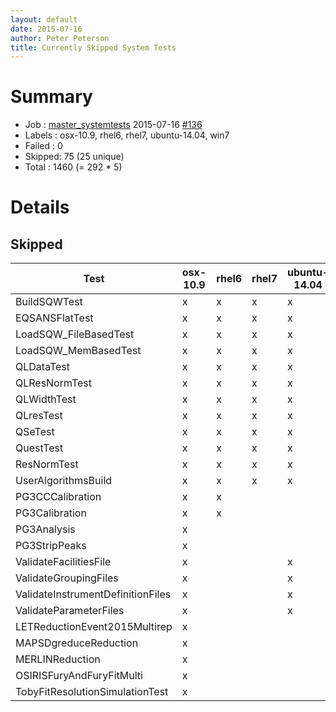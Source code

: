 ```yaml
---
layout: default
date: 2015-07-16
author: Peter Peterson
title: Currently Skipped System Tests
---
```

Summary
=======

* Job    : [master_systemtests](http://builds.mantidproject.org/job/master_systemtests/) 2015-07-16 [#136](http://builds.mantidproject.org/job/master_systemtests/136/)
* Labels : osx-10.9, rhel6, rhel7, ubuntu-14.04, win7
* Failed : 0
* Skipped: 75 (25 unique)
* Total  : 1460 (= 292 * 5)

Details
=======

Skipped
-------

| Test                               | osx-10.9 | rhel6 | rhel7 | ubuntu-14.04 | win7 |
|------------------------------------|----------|-------|-------|--------------|------|
| BuildSQWTest                       |     x    |   x   |   x   |       x      |   x  |
| EQSANSFlatTest                     |     x    |   x   |   x   |       x      |   x  |
| LoadSQW_FileBasedTest              |     x    |   x   |   x   |       x      |   x  |
| LoadSQW_MemBasedTest               |     x    |   x   |   x   |       x      |   x  |
| QLDataTest                         |     x    |   x   |   x   |       x      |      |
| QLResNormTest                      |     x    |   x   |   x   |       x      |      |
| QLWidthTest                        |     x    |   x   |   x   |       x      |      |
| QLresTest                          |     x    |   x   |   x   |       x      |      |
| QSeTest                            |     x    |   x   |   x   |       x      |      |
| QuestTest                          |     x    |   x   |   x   |       x      |      |
| ResNormTest                        |     x    |   x   |   x   |       x      |      |
| UserAlgorithmsBuild                |     x    |   x   |   x   |       x      |      |
| PG3CCCalibration                   |     x    |   x   |       |              |   x  |
| PG3Calibration                     |     x    |   x   |       |              |   x  |
| PG3Analysis                        |     x    |       |       |              |   x  |
| PG3StripPeaks                      |     x    |       |       |              |   x  |
| ValidateFacilitiesFile             |     x    |       |       |       x      |      |
| ValidateGroupingFiles              |     x    |       |       |       x      |      |
| ValidateInstrumentDefinitionFiles  |     x    |       |       |       x      |      |
| ValidateParameterFiles             |     x    |       |       |       x      |      |
| LETReductionEvent2015Multirep      |     x    |       |       |              |      |
| MAPSDgreduceReduction              |     x    |       |       |              |      |
| MERLINReduction                    |     x    |       |       |              |      |
| OSIRISFuryAndFuryFitMulti          |     x    |       |       |              |      |
| TobyFitResolutionSimulationTest    |     x    |       |       |              |      |
